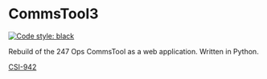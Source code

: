 # CommsTool3

[![Code style: black](https://img.shields.io/badge/code%20style-black-000000.svg)](https://github.com/psf/black)

Rebuild of the 247 Ops CommsTool as a web application. Written in Python.

[CSI-942](https://jira.dev.bbc.co.uk/browse/CSI-942)
